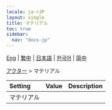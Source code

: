 ```yaml
---
locale: ja-rJP
layout: single
title: マテリアル
toc: true
sidebar:
  nav: "docs-jp"
---
```

[Eng](/dancexr/menu/2025.4/actor/materials) | [繁中](/tw/dancexr/menu/2025.4/actor/materials) | [日本語](/jp/dancexr/menu/2025.4/actor/materials) | [한국어](/kr/dancexr/menu/2025.4/actor/materials) | [简中](/zh/dancexr/menu/2025.4/actor/materials)

[アクター](../menu#アクター) > マテリアル



| Setting | Value | Description |
| :--- | --- | :--- |
| マテリアル || 
